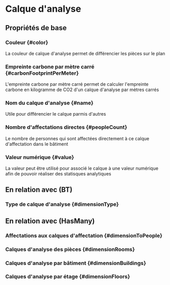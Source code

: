 # Calque d'analyse



## Propriétés de base

### Couleur {#color}
        
La couleur de calque d'analyse permet de différencier les pièces sur le plan
### Empreinte carbone par mètre carré {#carbonFootprintPerMeter}
        
L'empreinte carbone par mètre carré permet de calculer l'empreinte carbone en kilogramme de CO2 d'un calque d'analyse par mètres carrés
### Nom du calque d'analyse {#name}
        
Utile pour différencier le calque parmis d'autres
### Nombre d'affectations directes {#peopleCount}
        
Le nombre de personnes qui sont affectées directement à ce calque d'affectation dans le bâtiment
### Valeur numérique {#value}
        
La valeur peut être utilisé pour associé le calque à une valeur numérique afin de pouvoir réaliser des statisques analytiques

## En relation avec (BT)

### Type de calque d'analyse {#dimensionType}
        


## En relation avec (HasMany)

### Affectations aux calques d'affectation {#dimensionToPeople}
        

### Calques d'analyse des pièces {#dimensionRooms}
        

### Calques d'analyse par bâtiment {#dimensionBuildings}
        

### Calques d'analyse par étage {#dimensionFloors}
        


<!--- THIS FILE IS GENERATED PLEASE DO NOT EDIT IT DIRECTLY --->
